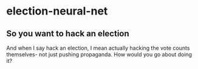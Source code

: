 # election-neural-net
## So you want to hack an election
And when I say hack an election, I mean actually hacking the vote counts themselves- not just pushing propaganda. How would you go about doing it?
